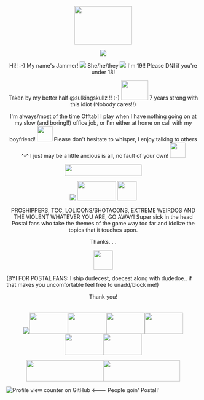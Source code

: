 <p align="center"><img src="https://64.media.tumblr.com/1d642ee1380335146fc4768f941b6852/76a41a0dc2177ee1-6d/s250x400/f8b0bbb26fc913ed9d2ec57b50bc5abb782b455f.gifv" width="150" height="100">
<p align="center"width="80" height="100"><img src="https://64.media.tumblr.com/64ef4709c464033aacc137bc5e60f5b2/60145da17c6a1425-70/s2048x3072/6a7f6f4b6126baa046c4b72d096dff22eaaa944d.pnj">

<p align="center"> Hi!! :-) My name's Jammer! <img src="https://64.media.tumblr.com/02043487576c667fcfcce45c08ab5ffb/95a38f33f8550838-0a/s75x75_c1/49924b4afedea3bcb986e1cb1aa77d0906b76cba.gifv"> She/he/they <img src="https://64.media.tumblr.com/1001e5f8f39b0887c9fbba8fc7f16273/95a38f33f8550838-eb/s75x75_c1/3bae741da53000a06e38aad2967d4f1d4e7fd014.gifv"> I'm 19!! Please DNI if you're under 18!
<p align="center"> Taken by my better half @sulkingskullz !! :-) <img src="https://64.media.tumblr.com/5d6e5db1972d10fb7d4707c72ead9dd0/e5e999bb453b6265-1e/s100x200/a36e9490870cc4b6107214ab83a822d376f4ef83.gifv" width="70" height="50"> 7 years strong with this idiot (Nobody cares!!)
  <p align="center"> I'm always/most of the time Offtab! I play when I have nothing going on at my slow (and boring!!) office job, or I'm either at home on call with my boyfriend! <img src="https://64.media.tumblr.com/11b1ea2b6976c810f843cd00930af51a/332662bcadb2f47e-af/s75x75_c1/9430e6ebd81ceb16e0eb72e69a7207f4dfb77044.gifv" width="40" height="40"> Please don't hesitate to whisper, I enjoy talking to others ^-^ I just may be a little anxious is all, no fault of your own! <img src="https://64.media.tumblr.com/3f68cb55e572bf65059c22850c6a61be/332662bcadb2f47e-5c/s75x75_c1/5bef48fb9b3552a07fd00aae84254300b78df5ee.gifv" width="40" height="40">
<p align="center"><img src="https://64.media.tumblr.com/ce1e592c7bdaa6e606f76cb9bc338769/8d9b584baf1e8d32-f2/s2048x3072/5d9db5a99f916c2d0dca7fa36f2f5f5b08bc0e3f.pnj" width="200" height="30">
<p align="center"> <img src="https://64.media.tumblr.com/a06d036d026497bdc3c50cd180540ab1/c24f8aa83ab6df7a-3a/s75x75_c1/599354cb94d09c851553ef8f2dd7ed8578feaadd.gifv"> <img src="https://64.media.tumblr.com/d4dbde941dc6308c974a0d01ecb16a1b/c2cbf4c21e8cdab2-18/s250x400/a80402b8e9a3c9f62cf76a1e76136e9ee3232a7a.pnj" width="100" height="50"> <img src="https://64.media.tumblr.com/5c5dccd216bd957fae8350c3db002540/c87adbf042de6f9b-e3/s250x400/65b284ce30e2408f18366454936e7efef321485d.gifv" width="50" height="50">
<p align="center"> PROSHIPPERS, TCC, LOLICONS/SHOTACONS, EXTREME WEIRDOS AND THE VIOLENT WHATEVER YOU ARE, GO AWAY! Super sick in the head Postal fans who take the themes of the game way too far and idolize the topics that it touches upon.
  <div><p align="center">Thanks. . . 
<div></div>
<p align="center"><img src="https://64.media.tumblr.com/c11ba0d53b0d8137813493d9ffe667df/332662bcadb2f47e-69/s75x75_c1/67cfcfa0e9d97f1eedfd31eef35ed1557f855d5d.gifv" width="50" height="50">
<div></div>(BYI FOR POSTAL FANS: I ship dudecest, doecest along with dudedoe.. if that makes you uncomfortable feel free to unadd/block me!)
<div><p align="center">Thank you!

<p align="center"><img src="https://64.media.tumblr.com/4dd59d4f36b6ca73c7bba40cb9ae0d56/043b9f9d8b88d465-f4/s1280x1920/f895dea9062c99027e2127282194d986347c5d58.pnj" width="250" height="5">
<div></div>
<p align="center"><img src="https://64.media.tumblr.com/c4aa5cc33d1e6adbdd8652a80ef3159c/8d9b584baf1e8d32-4c/s100x200/84923ee56214b730e04d074671d7521f5c45034c.pnj"><img src="https://64.media.tumblr.com/946b92598950c6c41d67f536b0359b9f/fafd01a240b68cd0-7a/s640x960/e7d3c3ab27330502465fbdc4a7cdcd4560536dfc.pnj" width="100" height="55"><img src="https://64.media.tumblr.com/cfdddf31cffe3f11af342f8ee5a8e0db/579e90ecc4d9aabc-49/s250x400/b51539a30f497230b2a4115c8a60e4d03a3bc731.pnj" width="100" height="55"><img src="https://64.media.tumblr.com/3fdb2eb80a13122e86a3b83d2e44aecb/a99305fc354b6993-b5/s100x200/1d2715db3008addfa14a6a23e82c36192a8651e0.pnj" width="100" height="55"><img src="https://64.media.tumblr.com/85d3a67830e3023bf7379722b3f91bca/a2c97ddde31701ee-ad/s250x400/3205a4cf8d7358ca62a6dc7646ded77fca3b986d.pnj" width="100" height="55"><img src="https://64.media.tumblr.com/e84dc13b0bee2f4dc36db5d37fb248f2/ec04d6544ba41c6a-d4/s2048x3072/d9de1bb2f5e53c1993d41402f374bafc9f6a3888.gifv" width="100" height="55"><img src="https://64.media.tumblr.com/c8d0be9fb381b30c4ba3b23748b4747e/ba16d020129a2a85-75/s100x200/d307b6f76d3b849184e96ef80d9a69f8522bbc63.gifv" width="100" height="55">
<div></div>
<p align="center"><img src="https://64.media.tumblr.com/5f00d14d45b02f194d556776bb58929b/8d9b584baf1e8d32-76/s1280x1920/3567999a4b38419bcdaeaf9c60564cc77cfe3dc3.pnj" width="200" height="55"><img src="https://64.media.tumblr.com/a36fa56392f49b6fcd3403ad57b42db1/043d52ea7068aab8-89/s640x960/0439acff4d3f6b8de5b78047c2b1dfcb55b982b7.pnj" width="200" height="55">

![Profile view counter on GitHub](https://komarev.com/ghpvc/?username=JammerRaccoon) <--- People goin' Postal!'


